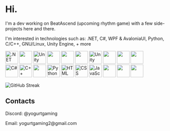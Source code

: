 # Hi.
I'm a dev working on BeatAscend (upcoming rhythm game) with a few side-projects here and there. 

I'm interested in technologies such as: .NET, C#, WPF & AvaloniaUI, Python, C/C++, GNU/Linux, Unity Engine, + more
<div align="left">
  <img src="https://github.com/dotnet/brand/blob/main/logo/dotnet-logo.png?raw=true" width="40" alt=".NET" />
  <img src="https://cdn.jsdelivr.net/gh/devicons/devicon@latest/icons/nuget/nuget-original.svg" width="40" />
  <img src="https://cdn.jsdelivr.net/gh/devicons/devicon/icons/unity/unity-original.svg" width="40" alt="Unity" />
  <img src="https://cdn.jsdelivr.net/gh/devicons/devicon@latest/icons/godot/godot-original.svg" width="40" />
  <img src="https://cdn.jsdelivr.net/gh/devicons/devicon@latest/icons/visualstudio/visualstudio-original.svg" width="40" />
  <img src="https://cdn.jsdelivr.net/gh/devicons/devicon@latest/icons/vscode/vscode-original.svg" width="40" />
  <img src="https://cdn.jsdelivr.net/gh/devicons/devicon@latest/icons/docker/docker-original.svg" width="40" alt="Unity" />
  <img src="https://cdn.jsdelivr.net/gh/devicons/devicon@latest/icons/gimp/gimp-original.svg" width="40" />
  <img src="https://cdn.jsdelivr.net/gh/devicons/devicon@latest/icons/nginx/nginx-original.svg" width="40" />
  <img src="https://cdn.jsdelivr.net/gh/devicons/devicon@latest/icons/jekyll/jekyll-original.svg" width="40" />
</div>
<div align="left">
  <img src="https://cdn.jsdelivr.net/gh/devicons/devicon/icons/csharp/csharp-original.svg" width="40" alt="C#" />
  <img src="https://cdn.jsdelivr.net/gh/devicons/devicon/icons/cplusplus/cplusplus-original.svg" width="40" alt="C++" />
  <img src="https://cdn.jsdelivr.net/gh/devicons/devicon@latest/icons/lua/lua-original.svg" width="40" />
  <img src="https://cdn.jsdelivr.net/gh/devicons/devicon/icons/python/python-original.svg" width="40" alt="Python" />
  <img src="https://cdn.jsdelivr.net/gh/devicons/devicon/icons/html5/html5-original.svg" width="40" alt="HTML" />
  <img src="https://cdn.jsdelivr.net/gh/devicons/devicon/icons/css3/css3-original.svg" width="40" alt="CSS" />
  <img src="https://cdn.jsdelivr.net/gh/devicons/devicon/icons/javascript/javascript-original.svg" width="40" alt="JavaScript" />
  <img src="https://cdn.jsdelivr.net/gh/devicons/devicon@latest/icons/linux/linux-original.svg" width="40" />
  <img src="https://cdn.jsdelivr.net/gh/devicons/devicon@latest/icons/nixos/nixos-original.svg" width="40" />
  <img src="https://cdn.jsdelivr.net/gh/devicons/devicon@latest/icons/debian/debian-original.svg" width="40" />
</div>

![GitHub Streak](https://github-readme-streak-stats.herokuapp.com/?user=YogurtGaming2&theme=radical)

## Contacts
<p>Discord: @yogurtgaming</p>
<p>Email: yogurtgaming2@gmail.com</p>
